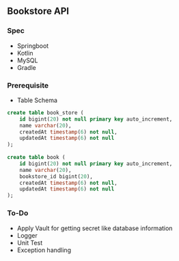 ## Bookstore API

### Spec
- Springboot
- Kotlin
- MySQL
- Gradle

### Prerequisite
- Table Schema
```sql
create table book_store (
    id bigint(20) not null primary key auto_increment,
    name varchar(20),
    createdAt timestamp(6) not null,
    updatedAt timestamp(6) not null
);
 
create table book (
    id bigint(20) not null primary key auto_increment,
    name varchar(20), 
    bookstore_id bigint(20),
    createdAt timestamp(6) not null,
    updatedAt timestamp(6) not null
);
```

### To-Do
- Apply Vault for getting secret like database information
- Logger
- Unit Test
- Exception handling
